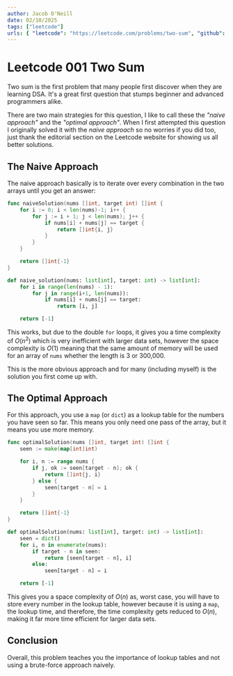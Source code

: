 ```yaml
---
author: Jacob O'Neill
date: 02/10/2025
tags: ["leetcode"]
urls: { "leetcode": "https://leetcode.com/problems/two-sum", "github": "https://github.com/jacoboneill/blog/blob/main/001_two_sum/two_sum.go"}
---
```

# Leetcode 001 Two Sum

Two sum is the first problem that many people first discover when they are learning DSA. It's a great first question that stumps beginner and advanced programmers alike.

There are two main strategies for this question, I like to call these the *"naive approach"* and the *"optimal approach"*. When I first attempted this question I originally solved it with the *naive approach* so no worries if you did too, just thank the editorial section on the Leetcode website for showing us all better solutions.

## The Naive Approach

The naive approach basically is to iterate over every combination in the two arrays until you get an answer:

```go
func naiveSolution(nums []int, target int) []int {
	for i := 0; i < len(nums)-1; i++ {
		for j := i + 1; j < len(nums); j++ {
			if nums[i] + nums[j] == target {
				return []int{i, j}
			}
		}
	}

	return []int{-1}
}
```

```py
def naive_solution(nums: list[int], target: int) -> list[int]:
    for i in range(len(nums) - 1):
        for j in range(i+1, len(nums)):
            if nums[i] + nums[j] == target:
                return [i, j]

    return [-1]
```

This works, but due to the double `for` loops, it gives you a time complexity of $O(n^2)$ which is very inefficient with larger data sets, however the space complexity is $O(1)$ meaning that the same amount of memory will be used for an array of `nums` whether the length is 3 or 300,000.

This is the more obvious approach and for many (including myself) is the solution you first come up with.

## The Optimal Approach

For this approach, you use a `map` (or `dict`) as a lookup table for the numbers you have seen so far. This means you only need one pass of the array, but it means you use more memory.

```go
func optimalSolution(nums []int, target int) []int {
    seen := make(map[int]int)

    for i, n := range nums {
        if j, ok := seen[target - n]; ok {
            return []int{j, i}
        } else {
            seen[target - n] = i
        }
    }

    return []int{-1}
}
```

```py
def optimalSolution(nums: list[int], target: int) -> list[int]:
    seen = dict()
    for i, n in enumerate(nums):
        if target - n in seen:
            return [seen[target - n], i]
        else:
            seen[target - n] = i

    return [-1]
```

This gives you a space complexity of $O(n)$ as, worst case, you will have to store every number in the lookup table, however because it is using a `map`, the lookup time, and therefore, the time complexity gets reduced to $O(n)$, making it far more time efficient for larger data sets.

## Conclusion
Overall, this problem teaches you the importance of lookup tables and not using a brute-force approach naively.
